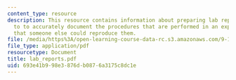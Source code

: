 ```yaml
---
content_type: resource
description: This resource contains information about preparing lab reports and how
  to to accurately document the procedures that are performed in an experiment so
  that someone else could reproduce them.
file: /media/https%3A/open-learning-course-data-rc.s3.amazonaws.com/9-12-experimental-molecular-neurobiology-fall-2006/693e41b998e3876db0876a3175c8dc1e_lab_reports.pdf
file_type: application/pdf
resourcetype: Document
title: lab_reports.pdf
uid: 693e41b9-98e3-876d-b087-6a3175c8dc1e
---
```

